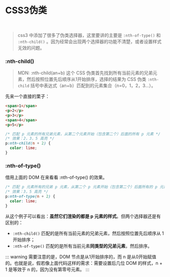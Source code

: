 # CSS3伪类
<br />

> css3 中添加了很多了伪类选择器，这里要讲的主要是 `:nth-of-type()` 和 `:nth-child()` 。因为经常会出现两个选择器的功能不清楚，或者设置样式无效的问题。

### :nth-child()

> MDN: :nth-child(an+b) 这个 CSS 伪类首先找到所有当前元素的兄弟元素，然后按照位置先后顺序从1开始排序，选择的结果为 CSS 伪类 `:nth-child` 括号中表达式（an+b）匹配到的元素集合（n=0，1，2，3...）。

先来一个直接的栗子：

``` html
<span>1</span>
<p>2</p>
<p>3</p>
<span>4</span>
<p>5</p>
```
 
``` css
/* 匹配 p 元素的所有兄弟元素，从第二个元素开始（包含第二个）后面的所有 p 元素 */
/* 效果：2，3，5 高亮 */
p:nth-child(n + 2) {
  color: lime;
}
```


### :nth-of-type()

借用上面的 DOM 在来看看 :nth-of-type() 的效果。

``` css
/* 匹配 p 元素所有的兄弟 p 元素，从第二个 p 元素开始（包含第二个）后面所有的 p 元素 */
/* 效果：3，5 高亮 */
p:nth-of-type(n + 2) {
  color: lime;
}
```

从这个例子可以看出：**虽然它们渲染的都是 p 元素的样式**。但两个选择器还是有区别的：

+ `:nth-child()` 匹配的是所有当前元素的兄弟元素，然后按照位置先后顺序从 1 开始排序；
+ `:nth-of-type()` 匹配的是所有当前元素**同类型的兄弟元素**，然后排序。 

::: warning
需要注意的是，DOM 节点是从1开始排序的，而 n 是从0开始赋值的。也就是说，假若像上面代码这样的需求：需要设置后几位 DOM 的样式，n + 1 是等效于 n 的，因为没有第零号元素。
:::

